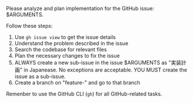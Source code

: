 Please analyze and plan implementation for the GitHub issue: $ARGUMENTS.

Follow these steps:

1. Use `gh issue view` to get the issue details
2. Understand the problem described in the issue
3. Search the codebase for relevant files
4. Plan the necessary changes to fix the issue
5. ALWAYS create a new sub-issue in the issue $ARGUMENTS as "実装計画" in Japanease. No exceptions are acceptable. YOU MUST create the issue as a sub-issue.
6. Create a branch on "feature-<issue-number>" and go to that branch

Remenber to use the GitHub CLI (`gh`) for all GitHub-related tasks.